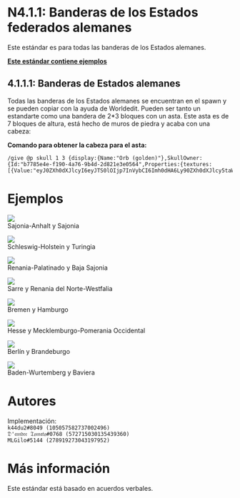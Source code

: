 # N4.1.1:  Banderas de los Estados federados alemanes
Este estándar es para todas las banderas de los Estados alemanes.

**[Este estándar contiene ejemplos](#examples)**

## 4.1.1.1:  Banderas de Estados alemanes

Todas las banderas de los Estados alemanes se encuentran en el spawn y se pueden copiar con la ayuda de Worldedit. Pueden ser tanto un estandarte como una bandera de 2*3 bloques con un asta. Este asta es de 7 bloques de altura, está hecho de muros de piedra y acaba con una cabeza:

**Comando para obtener la cabeza para el asta:**
```
/give @p skull 1 3 {display:{Name:"Orb (golden)"},SkullOwner:{Id:"b7785e4e-f190-4a76-9b4d-2d821e3e0564",Properties:{textures:[{Value:"eyJ0ZXh0dXJlcyI6eyJTS0lOIjp7InVybCI6Imh0dHA6Ly90ZXh0dXJlcy5taW5lY3JhZnQubmV0L3RleHR1cmUvNDUyZGNhNjhjOGY4YWY1MzNmYjczN2ZhZWVhY2JlNzE3Yjk2ODc2N2ZjMTg4MjRkYzJkMzdhYzc4OWZjNzcifX19"}]}}}
```

# Ejemplos

![](https://i.imgur.com/QKSSRaJ.png)  
Sajonia-Anhalt y Sajonia

![](https://i.imgur.com/9fvUacg.png)  
Schleswig-Holstein y Turingia

![](https://i.imgur.com/JZtYtRr.png)  
Renania-Palatinado y Baja Sajonia

![](https://i.imgur.com/YrTEBtt.png)  
Sarre y Renania del Norte-Westfalia

![](https://i.imgur.com/Lg1h67n.png)  
Bremen y Hamburgo

![](https://i.imgur.com/HcSp7ZI.png)  
Hesse y Mecklemburgo-Pomerania Occidental

![](https://i.imgur.com/Ai66P7A.png)  
Berlín y Brandeburgo

![](https://i.imgur.com/v5Q6Scy.png)  
Baden-Wurtemberg y Baviera

# Autores

Implementación:  
`k44du2#8049 (105057582737002496)`  
`𝔇'𝔞𝔪𝔡𝔯𝔢 𝔗𝔬𝔪𝔞𝔱𝔬#0768 (572715030135439360)`  
`MLGilo#5144 (278919273043197952)`

# Más información

Este estándar está basado en acuerdos verbales.
